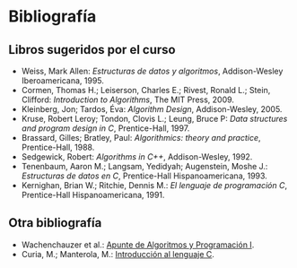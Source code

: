 # Bibliografía

## Libros sugeridos por el curso

* Weiss, Mark Allen: _Estructuras de datos y algoritmos_, Addison-Wesley Iberoamericana, 1995.
* Cormen, Thomas H.; Leiserson, Charles E.; Rivest, Ronald L.; Stein, Clifford: _Introduction to Algorithms_, The MIT Press, 2009.
* Kleinberg, Jon; Tardos, Éva: _Algorithm Design_, Addison-Wesley, 2005.
* Kruse, Robert Leroy;  Tondon, Clovis L.;  Leung, Bruce P: _Data structures and program design in C_, Prentice-Hall, 1997.
* Brassard, Gilles;  Bratley, Paul: _Algorithmics: theory and practice_, Prentice-Hall, 1988.
* Sedgewick, Robert: _Algorithms in C++_, Addison-Wesley, 1992.
* Tenenbaum, Aaron M.;  Langsam, Yedidyah;  Augenstein, Moshe J.: _Estructuras de datos en C_, Prentice-Hall Hispanoamericana, 1993.
* Kernighan, Brian W.;  Ritchie, Dennis M.: _El lenguaje de programación C_, Prentice-Hall Hispanoamericana, 1991.


## Otra bibliografía

  * Wachenchauzer et al.: [Apunte de Algoritmos y Programación I](https://drive.google.com/file/d/0B0KKEIBDHL7tdEQ3bFZ2M3VrZzA/view).
  * Curia, M.; Manterola, M.: [Introducción al lenguaje C](https://drive.google.com/open?id=17gyhdJwEcxxLVrD_X0AlPnZzQajXOFE5).
